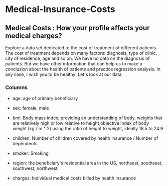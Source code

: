 # Medical-Insurance-Costs
## Medical Costs : How your profile affects your medical charges?


Explore a data set dedicated to the cost of treatment of different patients. The cost of treatment depends on many factors: diagnosis, type of clinic, city of residence, age and so on. We have no data on the diagnosis of patients. But we have other information that can help us to make a conclusion about the health of patients and practice regression analysis. In any case, I wish you to be healthy! Let's look at our data.

### Columns

   - age: age of primary beneficiary

   - sex: female, male

   - bmi: Body mass index, providing an understanding of body, weights that are relatively high or low relative to height,objective index of body weight (kg / m ^ 2) using the ratio of height to weight, ideally 18.5 to 24.9

   - children: Number of children covered by health insurance / Number of dependents

   - smoker: Smoking

   - region: the beneficiary's residential area in the US, northeast, southeast, southwest, northwest.

   - charges: Individual medical costs billed by health insurance
